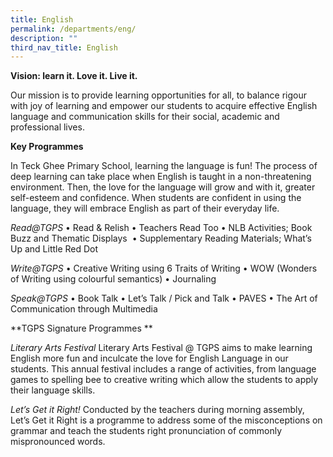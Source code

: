 ```yaml
---
title: English
permalink: /departments/eng/
description: ""
third_nav_title: English
---
```

**Vision: learn it. Love it. Live it.**

Our mission is to provide learning opportunities for all, to balance rigour with joy of learning and empower our students to acquire effective English language and communication skills for their social, academic and professional lives.

**Key Programmes**

In Teck Ghee Primary School, learning the language is fun! The process of deep learning can take place when English is taught in a non-threatening environment. Then, the love for the language will grow and with it, greater self-esteem and confidence. When students are confident in using the language, they will embrace English as part of their everyday life.

*Read@TGPS*
• Read & Relish
• Teachers Read Too
• NLB Activities; Book Buzz and Thematic Displays 
• Supplementary Reading Materials; What’s Up and Little Red Dot

*Write@TGPS*
• Creative Writing using 6 Traits of Writing
• WOW (Wonders of Writing using colourful semantics)
• Journaling

*Speak@TGPS*
• Book Talk
• Let’s Talk / Pick and Talk
• PAVES
• The Art of Communication through Multimedia

**TGPS Signature Programmes **

*Literary Arts Festival*
Literary Arts Festival @ TGPS aims to make learning English more fun and inculcate the love for English Language in our students. This annual festival includes a range of activities, from language games to spelling bee to creative writing which allow the students to apply their language skills. 

  

*Let’s Get it Right!*
Conducted by the teachers during morning assembly, Let’s Get it Right is a programme to address some of the misconceptions on grammar and teach the students right pronunciation of commonly mispronounced words.